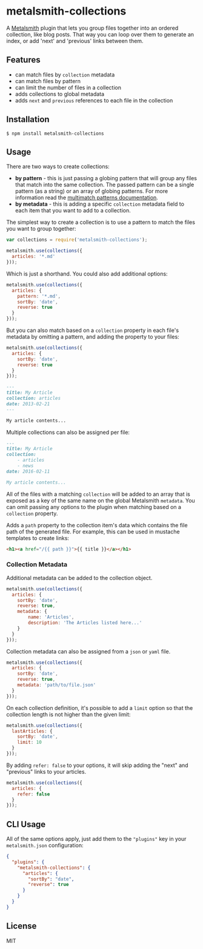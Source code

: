 # metalsmith-collections

A [Metalsmith](https://github.com/segmentio/metalsmith) plugin that lets you group files together into an ordered collection, like blog posts. That way you can loop over them to generate an index, or add 'next' and 'previous' links between them.

## Features

  - can match files by `collection` metadata
  - can match files by pattern
  - can limit the number of files in a collection
  - adds collections to global metadata
  - adds `next` and `previous` references to each file in the collection

## Installation

    $ npm install metalsmith-collections

## Usage

There are two ways to create collections:

  - **by pattern** - this is just passing a globing pattern that will group any files that match into the same collection. The passed pattern can be a single pattern (as a string) or an array of globing patterns. For more information read the [multimatch patterns documentation](https://www.npmjs.com/package/multimatch#how-multiple-patterns-work).
  - **by metadata** - this is adding a specific `collection` metadata field to each item that you want to add to a collection.

The simplest way to create a collection is to use a pattern to match the files you want to group together:

```js
var collections = require('metalsmith-collections');

metalsmith.use(collections({
  articles: '*.md'
}));
```

Which is just a shorthand. You could also add additional options:

```js
metalsmith.use(collections({
  articles: {
    pattern: '*.md',
    sortBy: 'date',
    reverse: true
  }
}));
```

But you can also match based on a `collection` property in each file's metadata by omitting a pattern, and adding the property to your files:

```js
metalsmith.use(collections({
  articles: {
    sortBy: 'date',
    reverse: true
  }
}));
```
```markdown
---
title: My Article
collection: articles
date: 2013-02-21
---

My article contents...
```

Multiple collections can also be assigned per file:

```markdown
---
title: My Article
collection:
    - articles
    - news
date: 2016-02-11

My article contents...
```

All of the files with a matching `collection` will be added to an array that is exposed as a key of the same name on the global Metalsmith `metadata`.
You can omit passing any options to the plugin when matching based on a `collection` property.

Adds a `path` property to the collection item's data which contains the file path of the generated file. For example, this can be used in mustache templates to create links:

```html
<h1><a href="/{{ path }}">{{ title }}</a></h1>
```

### Collection Metadata

Additional metadata can be added to the collection object.

```js
metalsmith.use(collections({
  articles: {
    sortBy: 'date',
    reverse: true,
    metadata: {
        name: 'Articles',
        description: 'The Articles listed here...'
    }
  }
}));
```

Collection metadata can also be assigned from a `json` or `yaml` file.

```js
metalsmith.use(collections({
  articles: {
    sortBy: 'date',
    reverse: true,
    metadata: 'path/to/file.json'
  }
}));
```

On each collection definition, it's possible to add a `limit` option so that the
collection length is not higher than the given limit:

```js
metalsmith.use(collections({
  lastArticles: {
    sortBy: 'date',
    limit: 10
  }
}));
```

By adding `refer: false` to your options, it will skip adding the "next" and
"previous" links to your articles.

```js
metalsmith.use(collections({
  articles: {
    refer: false
  }
}));
```


## CLI Usage

All of the same options apply, just add them to the `"plugins"` key in your `metalsmith.json` configuration:

```json
{
  "plugins": {
    "metalsmith-collections": {
      "articles": {
        "sortBy": "date",
        "reverse": true
      }
    }
  }
}
```

## License

  MIT
